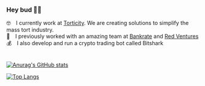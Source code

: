 ### Hey bud 🤙🏻


🤓 I currently work at [Torticity](https://torticity.com). We are creating solutions to simplify the mass tort industry. <br/>
🔴 I previously worked with an amazing team at [Bankrate](https://bankrate.com) and [Red Ventures](https://redventures.com)<br/>
💰 I also develop and run a crypto trading bot called Bitshark<br/>
<br/>
<br/>
[![Anurag's GitHub stats](https://github-readme-stats.vercel.app/api?username=chavasobreyra&show_icons=true&theme=dark&count_private=true&include_all_commits=true)](https://github.com/anuraghazra/github-readme-stats)

[![Top Langs](https://github-readme-stats.vercel.app/api/top-langs/?username=chavasobreyra&show_icons=true&theme=dark&count_private=true&include_all_commits=true&hide=css)](https://github.com/anuraghazra/github-readme-stats)


